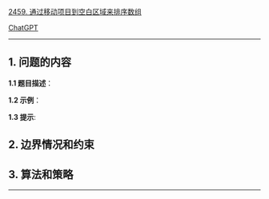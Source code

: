 [2459. 通过移动项目到空白区域来排序数组](https://leetcode.cn/problems/sort-array-by-moving-items-to-empty-space)

[ChatGPT](https://chat.openai.com/g/g-GsMNEr76r-c-master)

---

## 1. 问题的内容
**1.1 题目描述**：

**1.2 示例**：

**1.3 提示**:

## 2. 边界情况和约束


## 3. 算法和策略

---
